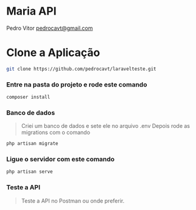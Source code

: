 # Maria API
Pedro Vitor <pedrocavt@gmail.com>

# Clone a Aplicação
```bash
git clone https://github.com/pedrocavt/laravelteste.git
```

### Entre na pasta do projeto e rode este comando
```bash
composer install
```

### Banco de dados
> Criei um banco de dados e sete ele no arquivo .env
> Depois rode as migrations com o comando

```bash
php artisan migrate
```

### Ligue o servidor com este comando
```bash
php artisan serve
```

### Teste a API
> Teste a API no Postman ou onde preferir.